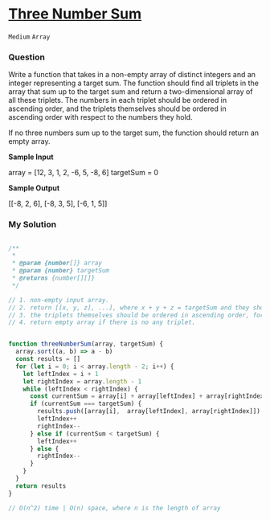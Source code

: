 # [Three Number Sum](https://www.algoexpert.io/questions/three-number-sum)

`Medium` `Array`

### Question
Write a function that takes in a non-empty array of distinct integers and an integer representing a target sum. The function should find all triplets in the array that sum up to the target sum and return a two-dimensional array of all these triplets. The numbers in each triplet should be ordered in ascending order, and the triplets themselves should be ordered in ascending order with respect to the numbers they hold.

If no three numbers sum up to the target sum, the function should return an empty array.



**Sample Input**

array = [12, 3, 1, 2, -6, 5, -8, 6]
targetSum = 0

**Sample Output**

[[-8, 2, 6], [-8, 3, 5], [-6, 1, 5]]

### My Solution
```js

/**
 * 
 * @param {number[]} array
 * @param {number} targetSum
 * @returns {number[][]}
 */

// 1. non-empty input array.
// 2. return [[x, y, z], ...], where x + y + z = targetSum and they should be ordered in ascending order
// 3. the triplets themselves should be ordered in ascending order, for example [[x1, y1, z1], [x2, y2, z2]], where x1 < x2
// 4. return empty array if there is no any triplet.


function threeNumberSum(array, targetSum) {
  array.sort((a, b) => a - b)
  const results = []
  for (let i = 0; i < array.length - 2; i++) {
    let leftIndex = i + 1
    let rightIndex = array.length - 1
    while (leftIndex < rightIndex) {
      const currentSum = array[i] + array[leftIndex] + array[rightIndex]
      if (currentSum === targetSum) {
        results.push([array[i],  array[leftIndex], array[rightIndex]])
        leftIndex++
        rightIndex--
      } else if (currentSum < targetSum) {
        leftIndex++
      } else {
        rightIndex--
      }
    }
  }
  return results
}

// O(n^2) time | O(n) space, where n is the length of array
```
